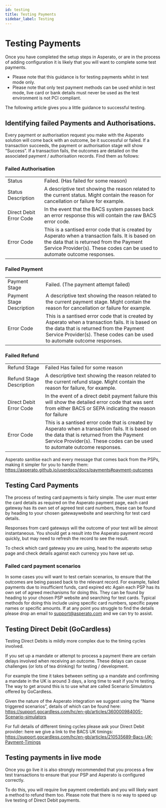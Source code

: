```yaml
---
id: testing
title: Testing Payments
sidebar_label: Testing
---
```


# Testing Payments 
 
Once you have completed the setup steps in Asperato, or are in the process of adding configuration it is likely that you will want to complete some test payments. 
 
 - Please note that this guidance is for testing payments whilst in test mode only. 
 - Please note that only test payment methods can be used whilst in test mode,  live card or bank details must never be used as the test environment is not PCI compliant.
 
The following article gives you a little guidance to successful testing.
 
## Identifying failed Payments and Authorisations.
Every payment  or authorisation request you make with the Asperato solution will come back with an outcome, be it successful or failed. If a transaction succeeds, the payment or authorisation stage will show “Success”. If a transaction fails, the outcomes are detailed on the associated payment / authorisation records.  Find them as follows: 
 
### Failed Authorisation

<table>
<tr>
<td>Status</td>
<td>Failed. (Has failed for some reason)</td>
</tr>
<tr>
<td>Status Description</td>
<td>A descriptive text showing the reason related to the current status. Might contain the reason for cancellation or failure for example.</td>
</tr>
<tr>
<td>Direct Debit Error Code</td>
<td>In the event that the BACS system passes back an error response this will contain the raw BACS error code.</td>
</tr>
<tr>
<td>Error Code</td>
<td>This is a santised error code that is created by Asperato when a transaction fails. It is based on the data that is returned from the Payment Service Provider(s). These codes can be used to automate outcome responses. </td>
</tr>
</table>
 
### Failed Payment

<table>
<tr>
<td>Payment Stage</td>
<td>Failed. (The payment attempt failed)</td>
</tr>
<tr>
<td>Payment Stage Description</td>
<td>A descriptive text showing the reason related to the current payment stage. Might contain the reason for cancellation or failure for example.</td>
</tr>
<tr>
<td>Error Code</td>
<td>This is a santised error code that is created by Asperato when a transaction fails. It is based on the data that is returned from the Payment Service Provider(s). These codes can be used to automate outcome responses. </td>
</tr>
</table>
 
### Failed Refund
 
<table>
<tr>
<td>Refund Stage</td>
<td>Failed Has failed for some reason</td>
</tr>
<tr>
<td>Refund Stage Description</td>
<td>A descriptive text showing the reason related to the current refund stage. Might contain the reason for failure, for example.</td>
</tr>
<tr>
<td>Direct Debit Error Code</td>
<td>In the event of a direct debit payment failure this will show the detailed error code that was sent from either BACS or SEPA indicating the reason for failure</td>
</tr>
<tr>
<td>Error Code</td>
<td>This is a santised error code that is created by Asperato when a transaction fails. It is based on the data that is returned from the Payment Service Provider(s). These codes can be used to automate outcome responses. </td>
</tr>
</table>
 
Asperato sanitise each and every message that comes back from the PSPs,  making it simpler for you to handle them:
https://asperato.github.io/userdocs/docs/payments#payment-outcomes
 
## Testing Card Payments
The process of testing card payments is fairly simple.  The user must enter the card details as required on the Asperato payment page,  each card gateway has its own set of agreed test card numbers, these can be found by heading to your chosen gatewaywebsite and searching for test card details.
 
Responses from card gateways will the outcome of your test will be almost instantaneous. You should get a result into the Asperato payment record quickly, but may need to refresh the record to see the result.
 
To check which card gateway you are using, head to the asperato setup page and check details against each currency you have set up.
 
### Failed card payment scenarios 
In some cases you will want to test certain scenarios,  to ensure that the outcomes are being passed back to the relevant record. For example, failed payments due to insufficient funds,  card expired etc  Again each PSP has its own set of agreed mechanisms for doing this. They can be found by heading to your chosen PSP website and searching for test cards.  Typical methods for doing this include using specific card numbers, specific payee names or specific amounts. If at any point you struggle to find the details please drop an email to support@asperato.com and we can try to assist.
 
## Testing Direct Debit (GoCardless)
 
Testing Direct Debits is mildly more complex due to the timing cycles involved. 
 
If you set up a  mandate or attempt to process a payment there are certain delays involved when receiving an outcome.  These delays can cause challenges (or lots of tea drinking) for testing / development.
 
For example the time it takes between setting up a mandate and confirming a mandate in the UK is around 3 days,  a long time to wait if you're testing.  The way to get around this is to use what are called Scenario Simulators offered by GoCardless.
 
Given the nature of the Asperato integration we suggest using the “Name triggered scenarios”, details of which can be found here:
https://support.gocardless.com/hc/en-gb/articles/360000984005-Scenario-simulators
 
For full details of different timing cycles please ask your Direct Debit provider: here we give a link to the BACS UK timings: https://support.gocardless.com/hc/en-gb/articles/210535689-Bacs-UK-Payment-Timings
 
## Testing payments in live mode
Once you go live it is also strongly recommended that you process a few test transactions to ensure that your PSP and Asperato is configured correctly. 
 
To do this, you will require live payment credentials and you will likely want a method to refund them too.  Please note that there is no way to speed up live testing of Direct Debit payments.
